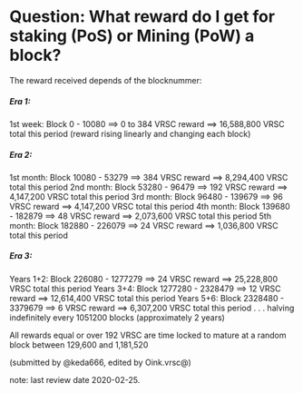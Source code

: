 # Question: What reward do I get for staking (PoS) or Mining (PoW) a block?

The reward received depends of the blocknummer:

##### Era 1:
1st week: Block 0 - 10080 ==> 0 to 384 VRSC reward ==> 16,588,800 VRSC total this period (reward rising linearly and changing each block)
##### Era 2:
1st month: Block 10080 - 53279 ==> 384 VRSC reward ==> 8,294,400 VRSC total this period
2nd month: Block 53280 - 96479 ==> 192 VRSC reward ==> 4,147,200 VRSC total this period
3rd month: Block 96480 - 139679 ==> 96 VRSC reward ==> 4,147,200 VRSC total this period
4th month: Block 139680 - 182879 ==> 48 VRSC reward ==> 2,073,600 VRSC total this period
5th month: Block 182880 - 226079 ==> 24 VRSC reward ==> 1,036,800 VRSC total this period
##### Era 3:
Years 1+2: Block 226080 - 1277279 ==> 24 VRSC reward ==> 25,228,800 VRSC total this period
Years 3+4: Block 1277280 - 2328479 ==> 12 VRSC reward ==> 12,614,400 VRSC total this period
Years 5+6: Block 2328480 - 3379679 ==> 6 VRSC reward ==> 6,307,200 VRSC total this period
. . . halving indefinitely every 1051200 blocks (approximately 2 years)

All rewards equal or over 192 VRSC are time locked to mature at a random block between 129,600 and 1,181,520

(submitted by @keda666, edited by Oink.vrsc@)

note: last review date 2020-02-25.
